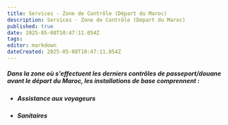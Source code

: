 ```yaml
---
title: Services - Zone de Contrôle (Départ du Maroc)
description: Services - Zone de Contrôle (Départ du Maroc)
published: true
date: 2025-05-08T10:47:11.054Z
tags: 
editor: markdown
dateCreated: 2025-05-08T10:47:11.054Z
---
```


##### Dans la zone où s'effectuent les derniers contrôles de passeport/douane avant le départ du Maroc, les installations de base comprennent :

  * ##### **Assistance aux voyageurs**

  * ##### **Sanitaires**